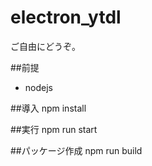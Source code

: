 electron_ytdl
=====================

ご自由にどうぞ。

##前提
* nodejs

##導入
    npm install

##実行
    npm run start

##パッケージ作成
    npm run build
